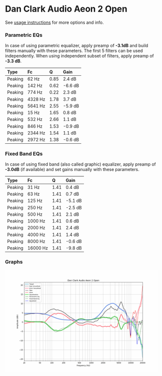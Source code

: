 # Dan Clark Audio Aeon 2 Open
See [usage instructions](https://github.com/jaakkopasanen/AutoEq#usage) for more options and info.

### Parametric EQs
In case of using parametric equalizer, apply preamp of **-3.1dB** and build filters manually
with these parameters. The first 5 filters can be used independently.
When using independent subset of filters, apply preamp of **-3.3 dB**.

| Type    | Fc      |    Q | Gain    |
|:--------|:--------|:-----|:--------|
| Peaking | 62 Hz   | 0.85 | 2.4 dB  |
| Peaking | 142 Hz  | 0.62 | -6.6 dB |
| Peaking | 774 Hz  | 0.22 | 2.3 dB  |
| Peaking | 4328 Hz | 1.78 | 3.7 dB  |
| Peaking | 5641 Hz | 2.55 | -5.9 dB |
| Peaking | 15 Hz   | 1.65 | 0.8 dB  |
| Peaking | 532 Hz  | 2.66 | 1.1 dB  |
| Peaking | 846 Hz  | 1.53 | -0.9 dB |
| Peaking | 2344 Hz | 1.54 | 1.1 dB  |
| Peaking | 2972 Hz | 1.38 | -0.6 dB |

### Fixed Band EQs
In case of using fixed band (also called graphic) equalizer, apply preamp of **-3.0dB**
(if available) and set gains manually with these parameters.

| Type    | Fc       |    Q | Gain    |
|:--------|:---------|:-----|:--------|
| Peaking | 31 Hz    | 1.41 | 0.4 dB  |
| Peaking | 63 Hz    | 1.41 | 0.7 dB  |
| Peaking | 125 Hz   | 1.41 | -5.1 dB |
| Peaking | 250 Hz   | 1.41 | -2.5 dB |
| Peaking | 500 Hz   | 1.41 | 2.1 dB  |
| Peaking | 1000 Hz  | 1.41 | 0.6 dB  |
| Peaking | 2000 Hz  | 1.41 | 2.4 dB  |
| Peaking | 4000 Hz  | 1.41 | 1.4 dB  |
| Peaking | 8000 Hz  | 1.41 | -0.6 dB |
| Peaking | 16000 Hz | 1.41 | -9.8 dB |

### Graphs
![](./Dan%20Clark%20Audio%20Aeon%202%20Open.png)